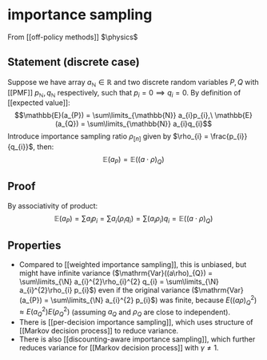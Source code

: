 # importance sampling
From [[off-policy methods]]
$\physics$
## Statement (discrete case)
Suppose we have array $a_{\mathbb{N}} \in \mathbb{R}$ and two discrete random variables $P, Q$ with [[PMF]] $p_{\mathbb{N}}, q_{\mathbb{N}}$ respectively, such that $p_{i} = 0 \implies q_{i}= 0$. By definition of [[expected value]]:
$$\mathbb{E}(a_{P}) = \sum\limits_{\mathbb{N}} a_{i}p_{i},\ \mathbb{E}(a_{Q}) = \sum\limits_{\mathbb{N}} a_{i}q_{i}$$
Introduce importance sampling ratio $\rho_{[n]}$ given by $\rho_{i} = \frac{p_{i}}{q_{i}}$, then:
$$\mathbb{E}(a_{P}) = \mathbb{E}((a \cdot \rho)_{Q})$$

## Proof
By associativity of product:
$$\mathbb{E}(a_{P}) = \sum\limits a_{i}p_{i} = \sum\limits a_{i}(\rho_{i} q_{i}) = \sum\limits (a_{i} \rho_{i}) q_{i} = \mathbb{E}((a \cdot \rho)_{Q})$$

## Properties
- Compared to [[weighted importance sampling]], this is unbiased, but might have infinite variance ($\mathrm{Var}((a\rho)_{Q}) = \sum\limits_{\N} a_{i}^{2}\rho_{i}^{2} q_{i} = \sum\limits_{\N} a_{i}^{2}\rho_{i} p_{i}$) even if the original variance ($\mathrm{Var}(a_{P}) = \sum\limits_{\N} a_{i}^{2} p_{i}$) was finite, because $E((a \rho)_{Q}^{2}) \approx E(a_{Q}^{2}) E(\rho_{Q}^{2})$ (assuming $a_{Q}$ and $\rho_{Q}$ are close to independent).
- There is [[per-decision importance sampling]], which uses structure of [[Markov decision process]] to reduce variance.
- There is also [[discounting-aware importance sampling]], which further reduces variance for [[Markov decision process]] with $\gamma \ne 1$.